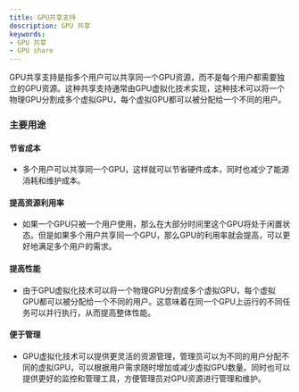 ```yaml
---
title: GPU共享支持
description: GPU 共享
keywords:
- GPU 共享
- GPU share
---
```


GPU共享支持是指多个用户可以共享同一个GPU资源，而不是每个用户都需要独立的GPU资源。这种共享支持通常由GPU虚拟化技术实现，这种技术可以将一个物理GPU分割成多个虚拟GPU，每个虚拟GPU都可以被分配给一个不同的用户。

### 主要用途


#### 节省成本

- 多个用户可以共享同一个GPU，这样就可以节省硬件成本，同时也减少了能源消耗和维护成本。

#### 提高资源利用率
- 如果一个GPU只被一个用户使用，那么在大部分时间里这个GPU将处于闲置状态。但是如果多个用户共享同一个GPU，那么GPU的利用率就会提高，可以更好地满足多个用户的需求。

#### 提高性能
- 由于GPU虚拟化技术可以将一个物理GPU分割成多个虚拟GPU，每个虚拟GPU都可以被分配给一个不同的用户。这意味着在同一个GPU上运行的不同任务可以并行执行，从而提高整体性能。

#### 便于管理
- GPU虚拟化技术可以提供更灵活的资源管理，管理员可以为不同的用户分配不同的虚拟GPU，可以根据用户需求随时增加或减少虚拟GPU数量。同时也可以提供更好的监控和管理工具，方便管理员对GPU资源进行管理和维护。